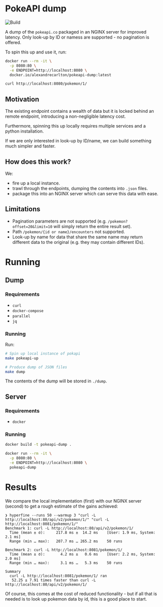 # PokeAPI dump

![Build](https://github.com/alexandrecarlton/pokeapi-dump/actions/workflows/build-and-push.yml/badge.svg)

A dump of the `pokeapi.co` packaged in an NGINX server for improved latency.
Only look-up by ID or namess are supported - no pagination is offered.

To spin this up and use it, run:

```bash
docker run --rm -it \
  -p 8080:80 \
  -e ENDPOINT=http://localhost:8080 \
  docker.io/alexandrecarlton/pokeapi-dump:latest

curl http://localhost:8080/pokemon/1/
```

## Motivation

The existing endpoint contains a wealth of data but it is locked behind an
remote endpoint, introducing a non-negligible latency cost.

Furthermore, spinning this up locally requires multiple services and a python installation.

If we are only interested in look-up by ID/name, we can build something much simpler
and faster.

## How does this work?

We:

 - fire up a local instance.
 - trawl through the endpoints, dumping the contents into `.json` files.
 - package this into an NGINX server which can serve this data with ease.

## Limitations

 - Pagination parameters are not supported (e.g. `/pokemon?offset=20&limit=10`
   will simply return the entire result set).
 - Path `/pokemon/{id or name}/encounters` not supported.
 - Look-up by name for data that share the same name may return different data to
   the original (e.g. they may contain different IDs).

# Running

## Dump

### Requirements

 - `curl`
 - `docker-compose`
 - `parallel`
 - `jq`

### Running

Run:

```sh
# Spin up local instance of pokapi
make pokeapi-up

# Produce dump of JSON files
make dump
```

The contents of the dump will be stored in `./dump`.

## Server

### Requirements

 - `docker`

### Running

```bash
docker build -t pokeapi-dump .

docker run --rm -it \
  -p 8080:80 \
  -e ENDPOINT=http://localhost:8080 \
  pokeapi-dump
```

# Results

We compare the local implementation (first) with our NGINX server (second) to
get a rough estimate of the gains achieved:

```
❯ hyperfine --runs 50 --warmup 3 "curl -L http://localhost:80/api/v2/pokemon/1/" "curl -L http://localhost:8081/pokemon/1/"
Benchmark 1: curl -L http://localhost:80/api/v2/pokemon/1/
  Time (mean ± σ):     217.8 ms ±  14.2 ms    [User: 1.9 ms, System: 2.1 ms]
  Range (min … max):   207.7 ms … 265.2 ms    50 runs

Benchmark 2: curl -L http://localhost:8081/pokemon/1/
  Time (mean ± σ):       4.2 ms ±   0.6 ms    [User: 2.2 ms, System: 2.0 ms]
  Range (min … max):     3.1 ms …   5.3 ms    50 runs

Summary
  curl -L http://localhost:8081/pokemon/1/ ran
   52.25 ± 7.91 times faster than curl -L http://localhost:80/api/v2/pokemon/1/
```

Of course, this comes at the cost of reduced functionality - but if all that is
needed is to look up pokemon data by id, this is a good place to start.
